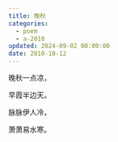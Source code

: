 ```yaml
---
title: 晚秋
categories:
  - poem
  - a-2010
updated: 2024-09-02 00:00:00
date: 2010-10-12
---
```


晚秋一点凉，
 
早霞半边天。 

脉脉伊人冷， 

萧萧易水寒。